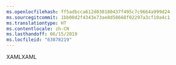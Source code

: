 ```yaml
---
ms.openlocfilehash: ff5adbcca612d030180437f495c7c9664a999d24
ms.sourcegitcommit: 1bb00d2f4343e73ae8d58668f02297a3cf10a4c1
ms.translationtype: HT
ms.contentlocale: zh-CN
ms.lasthandoff: 06/15/2019
ms.locfileid: "63878219"
---
```

<span data-ttu-id="a61d5-101">XAML</span><span class="sxs-lookup"><span data-stu-id="a61d5-101">XAML</span></span>